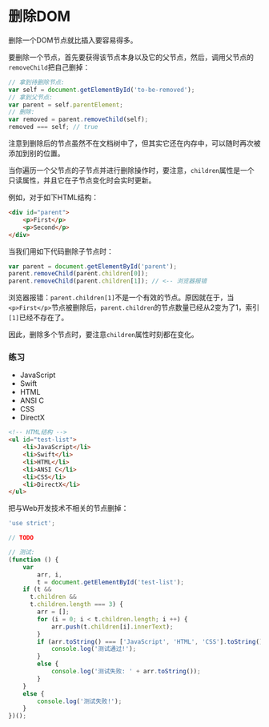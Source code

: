 # 删除DOM

删除一个DOM节点就比插入要容易得多。

要删除一个节点，首先要获得该节点本身以及它的父节点，然后，调用父节点的`removeChild`把自己删掉：

```js
// 拿到待删除节点:
var self = document.getElementById('to-be-removed');
// 拿到父节点:
var parent = self.parentElement;
// 删除:
var removed = parent.removeChild(self);
removed === self; // true
```

注意到删除后的节点虽然不在文档树中了，但其实它还在内存中，可以随时再次被添加到别的位置。

当你遍历一个父节点的子节点并进行删除操作时，要注意，`children`属性是一个只读属性，并且它在子节点变化时会实时更新。

例如，对于如下HTML结构：

```html
<div id="parent">
    <p>First</p>
    <p>Second</p>
</div>
```

当我们用如下代码删除子节点时：

```js
var parent = document.getElementById('parent');
parent.removeChild(parent.children[0]);
parent.removeChild(parent.children[1]); // <-- 浏览器报错
```

浏览器报错：`parent.children[1]`不是一个有效的节点。原因就在于，当`<p>First</p>`节点被删除后，`parent.children`的节点数量已经从2变为了1，索引`[1]`已经不存在了。

因此，删除多个节点时，要注意`children`属性时刻都在变化。

### 练习

* JavaScript
* Swift
* HTML
* ANSI C
* CSS
* DirectX

```html
<!-- HTML结构 -->
<ul id="test-list">
    <li>JavaScript</li>
    <li>Swift</li>
    <li>HTML</li>
    <li>ANSI C</li>
    <li>CSS</li>
    <li>DirectX</li>
</ul>
```

把与Web开发技术不相关的节点删掉：

```js
'use strict';

// TODO

// 测试:
(function () {
    var
        arr, i,
        t = document.getElementById('test-list');
    if (t &&
      t.children &&
      t.children.length === 3) {
        arr = [];
        for (i = 0; i < t.children.length; i ++) {
            arr.push(t.children[i].innerText);
        }
        if (arr.toString() === ['JavaScript', 'HTML', 'CSS'].toString()) {
            console.log('测试通过!');
        }
        else {
            console.log('测试失败: ' + arr.toString());
        }
    }
    else {
        console.log('测试失败!');
    }
})();
```